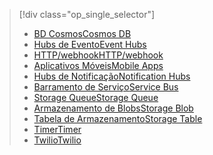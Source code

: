 
> [!div class="op_single_selector"]
> * [<span data-ttu-id="ba33d-101">BD Cosmos</span><span class="sxs-lookup"><span data-stu-id="ba33d-101">Cosmos DB</span></span>](../articles/azure-functions/functions-bindings-documentdb.md)  
> * [<span data-ttu-id="ba33d-102">Hubs de Evento</span><span class="sxs-lookup"><span data-stu-id="ba33d-102">Event Hubs</span></span>](../articles/azure-functions/functions-bindings-event-hubs.md)  
> * [<span data-ttu-id="ba33d-103">HTTP/webhook</span><span class="sxs-lookup"><span data-stu-id="ba33d-103">HTTP/webhook</span></span>](../articles/azure-functions/functions-bindings-http-webhook.md)  
> * [<span data-ttu-id="ba33d-104">Aplicativos Móveis</span><span class="sxs-lookup"><span data-stu-id="ba33d-104">Mobile Apps</span></span>](../articles/azure-functions/functions-bindings-mobile-apps.md)  
> * [<span data-ttu-id="ba33d-105">Hubs de Notificação</span><span class="sxs-lookup"><span data-stu-id="ba33d-105">Notification Hubs</span></span>](../articles/azure-functions/functions-bindings-notification-hubs.md)  
> * [<span data-ttu-id="ba33d-106">Barramento de Serviço</span><span class="sxs-lookup"><span data-stu-id="ba33d-106">Service Bus</span></span>](../articles/azure-functions/functions-bindings-service-bus.md)  
> * [<span data-ttu-id="ba33d-107">Storage Queue</span><span class="sxs-lookup"><span data-stu-id="ba33d-107">Storage Queue</span></span>](../articles/azure-functions/functions-bindings-storage-queue.md)  
> * [<span data-ttu-id="ba33d-108">Armazenamento de Blobs</span><span class="sxs-lookup"><span data-stu-id="ba33d-108">Storage Blob</span></span>](../articles/azure-functions/functions-bindings-storage-blob.md)  
> * [<span data-ttu-id="ba33d-109">Tabela de Armazenamento</span><span class="sxs-lookup"><span data-stu-id="ba33d-109">Storage Table</span></span>](../articles/azure-functions/functions-bindings-storage-table.md)  
> * [<span data-ttu-id="ba33d-110">Timer</span><span class="sxs-lookup"><span data-stu-id="ba33d-110">Timer</span></span>](../articles/azure-functions/functions-bindings-timer.md)  
> * [<span data-ttu-id="ba33d-111">Twilio</span><span class="sxs-lookup"><span data-stu-id="ba33d-111">Twilio</span></span>](../articles/azure-functions/functions-bindings-twilio.md)  
> 
> 

